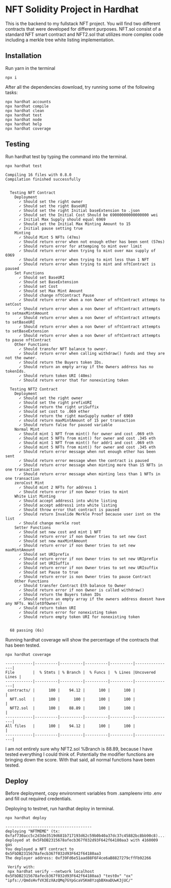 # NFT Solidity Project in Hardhat

This is the backend to my fullstack NFT project. You will find two different contracts that were developed for different purposes. NFT.sol consist of a standard NFT smart contract and NFT2.sol that utilizes more complex code including a merkle tree white listing implementation. 

## Installation

Run yarn in the terminal

```shell
npx i 
```

After all the dependencies download, try running some of the following tasks:

```shell
npx hardhat accounts
npx hardhat compile
npx hardhat clean
npx hardhat test
npx hardhat node
npx hardhat help
npx hardhat coverage
```

## Testing

Run hardhat test by typing the command into the terminal. 

```shell
npx hardhat test
```

```shell
Compiling 16 files with 0.8.0
Compilation finished successfully


  Testing NFT Contract
    Deployment
      ✓ Should set the right owner
      ✓ Should set the right BaseURI 
      ✓ Should set the right Initial baseExtension to .json
      ✓ Should set the Initial Cost Should be 69000000000000000 wei 
      ✓ Initial Max Supply should equal 6969 
      ✓ Should set the Initial Max Minting Amount to 15
      ✓ Initial pause setting true
    Minting
      ✓ Should Mint 5 NFTs (47ms)
      ✓ Should return error when not enough ether has been sent (57ms)
      ✓ Should return error for attemping to mint over limit
      ✓ Should return error when trying to mint over max supply of 6969
      ✓ Should return error when trying to mint less than 1 NFT
      ✓ Should return error when trying to mint and nftContract is paused
    Set Functions
      ✓ Should set BaseURI
      ✓ Should set BaseExtension
      ✓ Should set Cost
      ✓ Should set Max Mint Amount
      ✓ Should change nftContract Pause
      ✓ Should return error when a non Owner of nftContract attemps to setCost
      ✓ Should return error when a non Owner of nftContract attempts to setmaxMintAmount
      ✓ Should return error when a non Owner of nftContract attempts to setBaseURI
      ✓ Should return error when a non Owner of nftContract attempts to setBaseExtension
      ✓ Should return error when a non Owner of nftContract attempts to pause nftContract
    Other Functions
      ✓ Should transfer NFT balance to owner.
      ✓ Should return error when calling withdraw() funds and they are not the owner.
      ✓ Should return the Buyers token IDs.
      ✓ Should return an empty array if the Owners address has no tokenIds.
      ✓ Should return token URI (40ms)
      ✓ Should return error that for nonexisting token

  Testing NFT2 Contract
    Deployment
      ✓ Should set the right owner
      ✓ Should set the right prefixURI
      ✓ Should return the right uriSuffix
      ✓ Should set cost to .069 ether
      ✓ Should return the right maxSupply number of 6969
      ✓ should return maxMintAmount of 15 per transaction
      ✓ Should return false for paused variable
    Normal Mint
      ✓ Should mint 1 NFT from mint() for owner and cost .069 eth
      ✓ Should mint 5 NFTs from mint() for owner and cost .345 eth
      ✓ Should mint 1 NFT from mint() for addr1 and cost .069 eth
      ✓ Should mint 5 NFTs from mint() for owner and cost .345 eth
      ✓ Should return error message when not enough ether has been sent
      ✓ Should return error message when the contract is paused
      ✓ Should return error message when minting more than 15 NFTs in one transaction
      ✓ Should return error message when minting less than 1 NFTs in one transaction
    zeroCost Mint
      ✓ Should mint 2 NFTs for address 1
      ✓ Should return error if non Owner tries to mint
    White List Minting
      ✓ Should accept address1 into white listing
      ✓ Should accept address1 into white listing
      ✓ Should throw error that contract is paused
      ✓ Should return Invalide Merkle Proof because user isnt on the list
      ✓ Should change merkle root
    Setter Functions
      ✓ Should set new cost and mint 1 NFT
      ✓ Should return error if non Owner tries to set new Cost
      ✓ Should set new maxMintAmount
      ✓ Should return error if non Owner tries to set new maxMintAmount
      ✓ Should set URIprefix
      ✓ Should return error if non Owner tries to set new URIprefix
      ✓ Should set URISuffix
      ✓ Should return error if non Owner tries to set new URIsuffix
      ✓ Should set Pause to true
      ✓ Should return error is non Owner tries to pause Contract
    Other Functions
      ✓ Should transfer Contract Eth balance to Owner
      ✓ Should return error if non Owner is called withdraw()
      ✓ Should return the Buyers token IDs
      ✓ Should return an empty array if the owners address doesnt have any NFTs. WalletOfOwner()
      ✓ Should return token URI
      ✓ Should return error for nonexisting token
      ✓ Should return empty token URI for nonexisting token


  68 passing (6s)
```
Running hardhat coverage will show the percentage of the contracts that has been tested. 

```shell
npx hardhat coverage
```

```shell
------------|----------|----------|----------|----------|----------------|
File        |  % Stmts | % Branch |  % Funcs |  % Lines |Uncovered Lines |
------------|----------|----------|----------|----------|----------------|
 contracts/ |      100 |    94.12 |      100 |      100 |                |
  NFT.sol   |      100 |      100 |      100 |      100 |                |
  NFT2.sol  |      100 |    88.89 |      100 |      100 |                |
------------|----------|----------|----------|----------|----------------|
All files   |      100 |    94.12 |      100 |      100 |                |
------------|----------|----------|----------|----------|----------------|
```
I am not entirely sure why NFT2.sol %Branch is 88.89, because I have tested everything I could think of. Potentially the modifier functions are bringing down the score. With that said, all normal functions have been tested. 


## Deploy

Before deployment, copy environment variables from .sampleenv into .env and fill out required credentials.

Deploying to testnet, run hardhat deploy in terminal. 

```shell
npx hardhat deploy
```

```shell
--------------------------------------
deploying "NFTMEME" (tx: 0xfaf730acc5c2d3de3519d681b717193d62c59b0b40a37dc37c45882bc8bb90c8)...: deployed at 0x5FbDB2315678afecb367f032d93F642f64180aa3 with 4160009 gas
You deployed a NFT contract to 0x5FbDB2315678afecb367f032d93F642f64180aa3
The deployer address: 0xf39Fd6e51aad88F6F4ce6aB8827279cffFb92266

 Verify with: 
 npx hardhat verify --network localhost 0x5FbDB2315678afecb367f032d93F642f64180aa3 "test0x" "ox" "ipfs://QmdsHvfVX3EzXAzQMq7GYpGcaVSKm8YzqbBXmaDUwK3jUC/"
 ```
